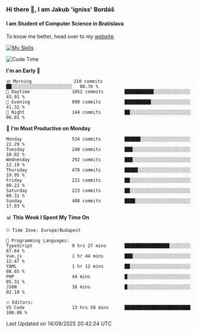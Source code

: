 ### Hi there 👋, I am Jakub 'igniss' Bordáš

#### I am Student of Computer Science in Bratislava
To know me better, head over to my [website](https://bordas.sk).

[![My Skills](https://skillicons.dev/icons?i=js,typescript,html,css,figma,svelte,vue,next,postgresql,nest,express,nodejs)](https://bordas.sk)


<!--START_SECTION:waka-->
![Code Time](http://img.shields.io/badge/Code%20Time-2%2C123%20hrs%203%20mins-blue)

**I'm an Early 🐤** 

```text
🌞 Morning                210 commits         ██░░░░░░░░░░░░░░░░░░░░░░░   08.76 % 
🌆 Daytime                1052 commits        ███████████░░░░░░░░░░░░░░   43.91 % 
🌃 Evening                990 commits         ██████████░░░░░░░░░░░░░░░   41.32 % 
🌙 Night                  144 commits         ██░░░░░░░░░░░░░░░░░░░░░░░   06.01 % 
```
📅 **I'm Most Productive on Monday** 

```text
Monday                   534 commits         ██████░░░░░░░░░░░░░░░░░░░   22.29 % 
Tuesday                  240 commits         ███░░░░░░░░░░░░░░░░░░░░░░   10.02 % 
Wednesday                292 commits         ███░░░░░░░░░░░░░░░░░░░░░░   12.19 % 
Thursday                 478 commits         █████░░░░░░░░░░░░░░░░░░░░   19.95 % 
Friday                   221 commits         ██░░░░░░░░░░░░░░░░░░░░░░░   09.22 % 
Saturday                 223 commits         ██░░░░░░░░░░░░░░░░░░░░░░░   09.31 % 
Sunday                   408 commits         ████░░░░░░░░░░░░░░░░░░░░░   17.03 % 
```


📊 **This Week I Spent My Time On** 

```text
🕑︎ Time Zone: Europe/Budapest

💬 Programming Languages: 
TypeScript               9 hrs 27 mins       █████████████████░░░░░░░░   67.64 % 
Vue.js                   1 hr 44 mins        ███░░░░░░░░░░░░░░░░░░░░░░   12.47 % 
YAML                     1 hr 12 mins        ██░░░░░░░░░░░░░░░░░░░░░░░   08.65 % 
PHP                      44 mins             █░░░░░░░░░░░░░░░░░░░░░░░░   05.31 % 
JSON                     18 mins             █░░░░░░░░░░░░░░░░░░░░░░░░   02.18 % 

🔥 Editors: 
VS Code                  13 hrs 58 mins      █████████████████████████   100.00 % 
```


 Last Updated on 14/09/2025 20:42:24 UTC
<!--END_SECTION:waka-->
